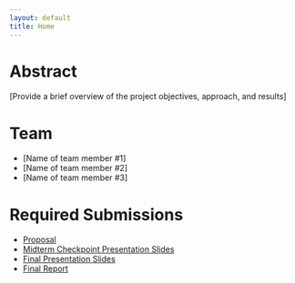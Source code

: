 ```yaml
---
layout: default
title: Home
---
```


# Abstract

[Provide a brief overview of the project objectives, approach, and results]

# Team

* [Name of team member #1]
* [Name of team member #2]
* [Name of team member #3]

# Required Submissions

* [Proposal](proposal)
* [Midterm Checkpoint Presentation Slides](https://example.com)
* [Final Presentation Slides](https://example.com)
* [Final Report](report)